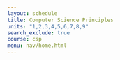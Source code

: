 ```yaml
---
layout: schedule
title: Computer Science Principles
units: "1,2,3,4,5,6,7,8,9"
search_exclude: true
course: csp
menu: nav/home.html
---
```

